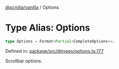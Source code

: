 [@scrolia/vanilla](../README.md) / Options

# Type Alias: Options

```ts
type Options = Format<Partial<CompleteOptions>>;
```

Defined in: [package/src/@types/options.ts:177](https://github.com/scrolia/vanilla/blob/09c160783f9b3be547e821e51618c289c7500171/package/src/@types/options.ts#L177)

Scrollbar options.
